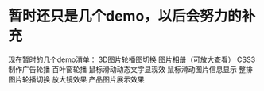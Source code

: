 # 暂时还只是几个demo，以后会努力的补充
现在暂时的几个demo清单：
3D图片轮播图切换
图片相册（可放大查看）
CSS3制作广告轮播
百叶窗轮播
鼠标滑动动态文字显现效
鼠标滑动图片信息显示
整排图片轮播切换
放大镜效果
产品图片展示效果
